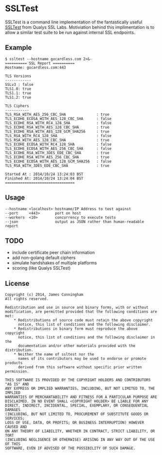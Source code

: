 SSLTest
=======

SSLTest is a command line implementation of the fantastically useful [SSLTest](https://www.ssllabs.com/ssltest) from Qualys SSL Labs. Motiviation behind this implimentation is to allow a similar test suite to be run against internal SSL endpoints.


Example
-------

	$ ssltest --hostname gocardless.com 2>&-
	========== SSL Report ==========
	Hostname: gocardless.com:443

	TLS Versions
	------------
	SSLv3 : false
	TLS1.0: true
	TLS1.1: true
	TLS1.2: true

	TLS Ciphers
	-----------
	TLS_RSA_WITH_AES_256_CBC_SHA              : true
	TLS_ECDHE_ECDSA_WITH_AES_128_CBC_SHA      : false
	TLS_ECDHE_RSA_WITH_RC4_128_SHA            : false
	TLS_ECDHE_RSA_WITH_AES_128_CBC_SHA        : true
	TLS_ECDHE_RSA_WITH_AES_128_GCM_SHA256     : true
	TLS_RSA_WITH_RC4_128_SHA                  : false
	TLS_RSA_WITH_AES_128_CBC_SHA              : true
	TLS_ECDHE_ECDSA_WITH_RC4_128_SHA          : false
	TLS_ECDHE_ECDSA_WITH_AES_256_CBC_SHA      : false
	TLS_ECDHE_RSA_WITH_3DES_EDE_CBC_SHA       : true
	TLS_ECDHE_RSA_WITH_AES_256_CBC_SHA        : true
	TLS_ECDHE_ECDSA_WITH_AES_128_GCM_SHA256   : false
	TLS_RSA_WITH_3DES_EDE_CBC_SHA             : true

	Started At : 2014/10/24 13:24:03 BST
	Finished At: 2014/10/24 13:24:04 BST
	================================


Usage
-----

	--hostname <localhost> hostname/IP Address to test against
	--port     <443>       port on host
	--workers  <10>        concurrency to execute tests
	--json                 output as JSON rather than human-readable report


TODO
----

 - include certificate peer chain information
 - add non-golang default ciphers
 - simulate handshakes of multiple platforms
 - scoring (like Qualys SSLTest)


License
-------

	Copyright (c) 2014, James Cunningham
	All rights reserved.

	Redistribution and use in source and binary forms, with or without
	modification, are permitted provided that the following conditions are met:
	    * Redistributions of source code must retain the above copyright
	      notice, this list of conditions and the following disclaimer.
	    * Redistributions in binary form must reproduce the above copyright
	      notice, this list of conditions and the following disclaimer in the
	      documentation and/or other materials provided with the distribution.
	    * Neither the name of ssltest nor the
	      names of its contributors may be used to endorse or promote products
	      derived from this software without specific prior written permission.

	THIS SOFTWARE IS PROVIDED BY THE COPYRIGHT HOLDERS AND CONTRIBUTORS "AS IS" AND
	ANY EXPRESS OR IMPLIED WARRANTIES, INCLUDING, BUT NOT LIMITED TO, THE IMPLIED
	WARRANTIES OF MERCHANTABILITY AND FITNESS FOR A PARTICULAR PURPOSE ARE
	DISCLAIMED. IN NO EVENT SHALL <COPYRIGHT HOLDER> BE LIABLE FOR ANY
	DIRECT, INDIRECT, INCIDENTAL, SPECIAL, EXEMPLARY, OR CONSEQUENTIAL DAMAGES
	(INCLUDING, BUT NOT LIMITED TO, PROCUREMENT OF SUBSTITUTE GOODS OR SERVICES;
	LOSS OF USE, DATA, OR PROFITS; OR BUSINESS INTERRUPTION) HOWEVER CAUSED AND
	ON ANY THEORY OF LIABILITY, WHETHER IN CONTRACT, STRICT LIABILITY, OR TORT
	(INCLUDING NEGLIGENCE OR OTHERWISE) ARISING IN ANY WAY OUT OF THE USE OF THIS
	SOFTWARE, EVEN IF ADVISED OF THE POSSIBILITY OF SUCH DAMAGE.

